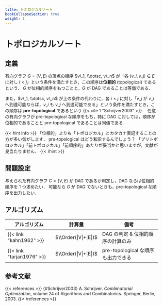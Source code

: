 ```yaml
---
title: トポロジカルソート
bookCollapseSection: true
weight: 1
---
```


# トポロジカルソート
## 定義
有向グラフ $G = (V, E)$ の頂点の順序 $v\_1, \\dotsc, v\_n$ が「各 $(v\_i, v\_j) \in E$ に対し $i < j$」という条件を満たすとき，この順序は**位相的** (topological) であるという．
$G$ が位相的順序をもつことと，$G$ が DAG であることは等価である．

また，$v\_1, \\dotsc, v\_n$ が上の条件の代わりに，各 $i < j$ に対し「$v\_j$ が $v\_i$ へ到達可能ならば，$v\_i$ も $v\_j$ へ到達可能である」という条件を満たすとき，この順序は **pre-topological** であるという&nbsp;{{< cite 1 "Schrijver2003" >}}．
任意の有向グラフが pre-topological な順序をもち，特に DAG に対しては，順序が位相的であることと pre-topological であることは同値である．

{{< hint info >}}
「位相的」よりも「トポロジカル」とカタカナ表記することの方が多い気がします．
pre-topological はどう和訳するんでしょう？
「プリトポロジカル」「前トポロジカル」「前順序的」あたりが妥当かと思いますが，文献が見当たりません．
{{< /hint >}}

## 問題設定
与えられた有向グラフ $G = (V, E)$ が DAG であるか判定し，DAG ならば位相的順序を 1 つ求めたい．
可能なら $G$ が DAG でないときも，pre-topological な順序を出力したい．

## アルゴリズム

| アルゴリズム | 計算量 | 備考 |
| ---------- | ----- | --- |
| {{< link "kahn1962" >}} | $\\Order(\|V\|+\|E\|)$ | DAG の判定 & 位相的順序の計算のみ |
| {{< link "tarjan1976" >}} | $\\Order(\|V\|+\|E\|)$ | pre-topological な順序も出力できる |

## 参考文献
{{< references >}}
{#Schrijver2003} A. Schrijver. *Combinatorial Optimization*, volume 24 of Algorithms and Combinatorics. Springer, Berlin, 2003.
{{< /references >}}
